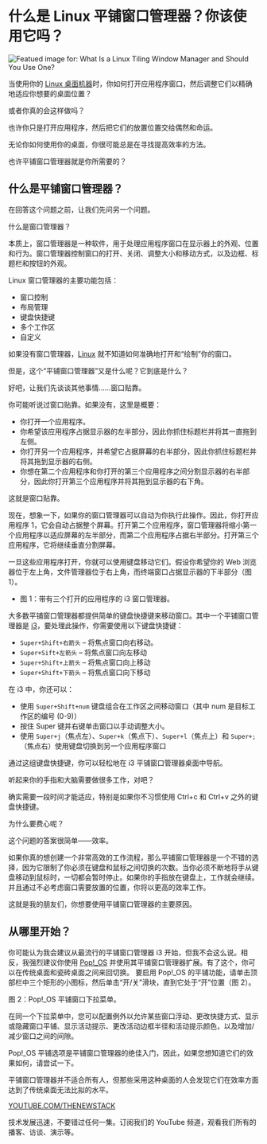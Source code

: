 # 什么是 Linux 平铺窗口管理器？你该使用它吗？

![Featued image for: What Is a Linux Tiling Window Manager and Should You Use One?](https://cdn.thenewstack.io/media/2025/03/c3d1f8c3-child-5578046_1280-1024x715.jpg)

当使用你的 [Linux 桌面机器](https://thenewstack.io/choosing-a-linux-distribution/)时，你如何打开应用程序窗口，然后调整它们以精确地适应你想要的桌面位置？

或者你真的会这样做吗？

也许你只是打开应用程序，然后把它们的放置位置交给偶然和命运。

无论你如何使用你的桌面，你很可能总是在寻找提高效率的方法。

也许平铺窗口管理器就是你所需要的？

## 什么是平铺窗口管理器？

在回答这个问题之前，让我们先问另一个问题。

什么是窗口管理器？

本质上，窗口管理器是一种软件，用于处理应用程序窗口在显示器上的外观、位置和行为。窗口管理器控制窗口的打开、关闭、调整大小和移动方式，以及边框、标题栏和按钮的外观。

Linux 窗口管理器的主要功能包括：

- 窗口控制
- 布局管理
- 键盘快捷键
- 多个工作区
- 自定义

如果没有窗口管理器，[Linux](https://thenewstack.io/introduction-to-linux-operating-system/) 就不知道如何准确地打开和“绘制”你的窗口。

但是，这个“平铺窗口管理器”又是什么呢？它到底是什么？

好吧，让我们先谈谈其他事情……窗口贴靠。

你可能听说过窗口贴靠。如果没有，这里是概要：

- 你打开一个应用程序。
- 你希望该应用程序占据显示器的左半部分，因此你抓住标题栏并将其一直拖到左侧。
- 你打开另一个应用程序，并希望它占据屏幕的右半部分，因此你抓住标题栏并将其拖到显示器的右侧。
- 你想在第二个应用程序和你打开的第三个应用程序之间分割显示器的右半部分，因此你打开第三个应用程序并将其拖到显示器的右下角。

这就是窗口贴靠。

现在，想象一下，如果你的窗口管理器可以自动为你执行此操作。因此，你打开应用程序 1，它会自动占据整个屏幕。打开第二个应用程序，窗口管理器将缩小第一个应用程序以适应屏幕的左半部分，而第二个应用程序占据右半部分。打开第三个应用程序，它将继续垂直分割屏幕。

一旦这些应用程序打开，你就可以使用键盘移动它们。假设你希望你的 Web 浏览器位于左上角，文件管理器位于右上角，而终端窗口占据显示器的下半部分（图 1）。

- 图 1：带有三个打开的应用程序的 i3 窗口管理器。

大多数平铺窗口管理器都提供简单的键盘快捷键来移动窗口。其中一个平铺窗口管理器是 [i3](https://i3wm.org/)，要处理此操作，你需要使用以下键盘快捷键：

- `Super+Shift+右箭头` – 将焦点窗口向右移动。
- `Super+Sift+左箭头` – 将焦点窗口向左移动
- `Super+Shift+上箭头` – 将焦点窗口向上移动
- `Super+Shift+下箭头` – 将焦点窗口向下移动

在 i3 中，你还可以：

- 使用 `Super+Shift+num` 键盘组合在工作区之间移动窗口（其中 num 是目标工作区的编号 (0-9)）
- 按住 Super 键并右键单击窗口以手动调整大小。
- 使用 `Super+j`（焦点左）、`Super+k`（焦点下）、`Super+l`（焦点上）和 `Super+;`（焦点右）使用键盘切换到另一个应用程序窗口

通过这组键盘快捷键，你可以轻松地在 i3 平铺窗口管理器桌面中导航。

听起来你的手指和大脑需要做很多工作，对吧？

确实需要一段时间才能适应，特别是如果你不习惯使用 Ctrl+c 和 Ctrl+v 之外的键盘快捷键。

为什么要费心呢？

这个问题的答案很简单——效率。

如果你真的想创建一个非常高效的工作流程，那么平铺窗口管理器是一个不错的选择，因为它限制了你必须在键盘和鼠标之间切换的次数。当你必须不断地将手从键盘移动到鼠标时，一切都会暂时停止。如果你的手指放在键盘上，工作就会继续。并且通过不必考虑窗口需要放置的位置，你将以更高的效率工作。

这就是我的朋友们，你想要使用平铺窗口管理器的主要原因。

## 从哪里开始？

你可能认为我会建议从最流行的平铺窗口管理器 i3 开始，但我不会这么说。相反，我强烈建议你使用 [Pop!_OS](https://thenewstack.io/pop_os-one-of-the-best-linux-distros-for-creators-of-all-types/) 并使用其平铺窗口管理器扩展。有了这个，你可以在传统桌面和瓷砖桌面之间来回切换。
要启用 Pop!_OS 的平铺功能，请单击顶部栏中三个矩形的小图标，然后单击“开/关”滑块，直到它处于“开”位置（图 2）。

图 2：Pop!_OS 平铺窗口下拉菜单。

在同一个下拉菜单中，您可以配置例外以允许某些窗口浮动、更改快捷方式、显示或隐藏窗口平铺、显示活动提示、更改活动边框半径和活动提示颜色，以及增加/减少窗口之间的间隙。

Pop!_OS 平铺选项是平铺窗口管理器的绝佳入门，因此，如果您想知道它们的效果如何，请尝试一下。

平铺窗口管理器并不适合所有人，但那些采用这种桌面的人会发现它们在效率方面达到了传统桌面无法比拟的水平。

[YOUTUBE.COM/THENEWSTACK](https://youtube.com/thenewstack?sub_confirmation=1)

技术发展迅速，不要错过任何一集。订阅我们的 YouTube 频道，观看我们所有的播客、访谈、演示等。